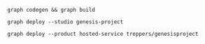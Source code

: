 `graph codegen && graph build`

`graph deploy --studio genesis-project`

`graph deploy --product hosted-service treppers/genesisproject`